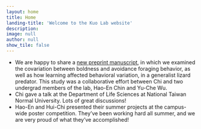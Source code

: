 ```yaml
---
layout: home
title: Home
landing-title: 'Welcome to the Kuo Lab website'
description: 
image: null
author: null
show_tile: false
---
```


<ul>
	<li>We are happy to share a <a href="https://www.biorxiv.org/content/10.1101/2022.12.13.520202v1"> new preprint manuscript</a>, in which we examined the covariation between boldness and avoidance foraging behavior, as well as how learning affected behavioral variation, in a generalist lizard predator. This study was a collaborative effort between Chi and two undergrad members of the lab, Hao-En Chin and Yu-Che Wu.</li>    
	<li>Chi gave a talk at the Department of Life Sciences at National Taiwan Normal University. Lots of great discussions!</li>
	<li>Hao-En and Hui-Chi presented their summer projects at the campus-wide poster competition. They’ve been working hard all summer, and we are very proud of what they’ve accomplished!</li>